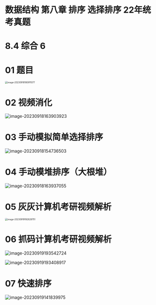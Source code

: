 # 数据结构 第八章 排序 选择排序 22年统考真题 



# 8.4 综合 6



# 01 题目

<img src="https://cvp.oss-cn-shanghai.aliyuncs.com/picgo/202309181809153.png" alt="image-20230918180911077" style="zoom: 50%;" />



# 02 视频消化

![image-20230918163903923](https://cvp.oss-cn-shanghai.aliyuncs.com/picgo/202309181639220.png)



# 03 手动模拟简单选择排序

![image-20230918154736503](https://cvp.oss-cn-shanghai.aliyuncs.com/picgo/202309181547053.png)



# 04 手动模堆排序（大根堆）

![image-20230918163937055](https://cvp.oss-cn-shanghai.aliyuncs.com/picgo/202309181639470.png)



# 05 灰灰计算机考研视频解析

<img src="https://cvp.oss-cn-shanghai.aliyuncs.com/picgo/202309191928909.png" alt="image-20230919192828751" style="zoom:50%;" />



# 06 抓码计算机考研视频解析

![image-20230919193542724](https://cvp.oss-cn-shanghai.aliyuncs.com/picgo/202309191935095.png)

![image-20230919193408917](https://cvp.oss-cn-shanghai.aliyuncs.com/picgo/202309191934326.png)

# 07 快速排序

![image-20230919141839975](https://cvp.oss-cn-shanghai.aliyuncs.com/picgo/202309191418818.png)
